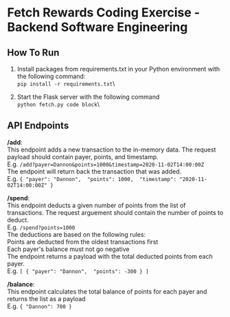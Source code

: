 # Fetch Rewards Coding Exercise - Backend Software Engineering
## How To Run
1. Install packages from requirements.txt in your Python environment with the following command:\
`pip install -r requirements.txt`\

2. Start the Flask server with the following command\
`python fetch.py code block`\


## API Endpoints
**/add**: \
This endpoint adds a new transaction to the in-memory data. The request payload should contain payer, points, and timestamp. \
  E.g.  `/add?payer=Dannon&points=1000&timestamp=2020-11-02T14:00:00Z`\
The endpoint will return back the transaction that was added.\
  E.g.  `{
    "payer": "Dannon", 
    "points": 1000, 
    "timestamp": "2020-11-02T14:00:00Z"
  }`

**/spend**: \
This endpoint deducts a given number of points from the list of transactions. The request arguement should contain the number of points to deduct.\
E.g. `/spend?points=1000` \
The deductions are based on the following rules:\
    Points are deducted from the oldest transactions first\
    Each payer's balance must not go negative\
The endpoint returns a payload with the total deducted points from each payer.\
E.g.  `[
        {
          "payer": "Dannon", 
          "points": -300
        }
      ]`  
      
**/balance**: \
This endpoint calculates the total balance of points for each payer and returns the list as a payload\
E.g. `{
        "Dannon": 700
      }`
